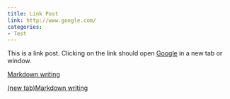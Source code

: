 ```yaml
---
title: Link Post
link: http://www.google.com/
categories:
- Test
---
```


This is a link post. 
Clicking on the link should open [Google](http://www.google.com/) in a new tab or window.

[Markdown writing](https://markdown.com.cn/basic-syntax/)

<a href="https://markdown.com.cn/basic-syntax/" target="_blank">(new tab)Markdown writing</a>
